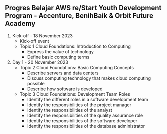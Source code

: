 ## Progres Belajar AWS re/Start Youth Development Program - Accenture, BenihBaik & Orbit Future Academy

1. Kick-off - 18 November 2023
   - Kick-off event
   - Topic 1 Cloud Foundations: Introduction to Computing
     - Express the value of technology
     - Define basic computing terms
2. Day 1 - 20 November 2023
   - Topic 2 Cloud Foundations: Basic Computing Concepts
     - Describe servers and data centers
     - Discuss computing technology that makes cloud computing possible
     - Describe how software is developed
   - Topic 3 Cloud Foundations: Development Team Roles
     - Identify the different roles in a software development team
     - Identify the responsibilities of the project manager
     - Identify the responsibilities of the analyst
     - Identify the responsibilities of the quality assurance role
     - Identify the responsibilities of the software developer
     - Identify the responsibilities of the database administrator
